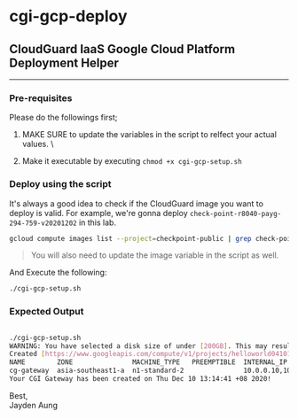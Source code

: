 # cgi-gcp-deploy
## CloudGuard IaaS Google Cloud Platform Deployment Helper
---

### Pre-requisites 

Please do the followings first;

1.  MAKE SURE to update the variables in the script to relfect your actual values. \

2. Make it executable by executing  ```chmod +x cgi-gcp-setup.sh``` 

### Deploy using the script 

It's always a good idea to check if the CloudGuard image you want to deploy is valid. For example, we're gonna deploy ```check-point-r8040-payg-294-759-v20201202``` in this lab. 

```bash
gcloud compute images list --project=checkpoint-public | grep check-point-r8040-payg-294-759-v20201202
```
> You will also need to update the image variable in the script as well.

And Execute the following:

```bash
./cgi-gcp-setup.sh
```

### Expected Output

```bash

./cgi-gcp-setup.sh
WARNING: You have selected a disk size of under [200GB]. This may result in poor I/O performance. For more information, see: https://developers.google.com/compute/docs/disks#performance.
Created [https://www.googleapis.com/compute/v1/projects/helloworld041019/zones/asia-southeast1-a/instances/cg-gateway].
NAME        ZONE               MACHINE_TYPE   PREEMPTIBLE  INTERNAL_IP          EXTERNAL_IP    STATUS
cg-gateway  asia-southeast1-a  n1-standard-2               10.0.0.10,10.4.0.10  35.198.197.18  RUNNING
Your CGI Gateway has been created on Thu Dec 10 13:14:41 +08 2020!

```



Best, \
Jayden Aung